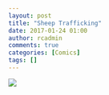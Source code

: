 ```yaml
---
layout: post
title: "Sheep Trafficking"
date: 2017-01-24 01:00
author: rcadmin
comments: true
categories: [Comics]
tags: []
---
```

<a href="../comics/2017/01/24"><img src="http://dl.bitsmack.com/comics/20170124.jpg" /></a>

